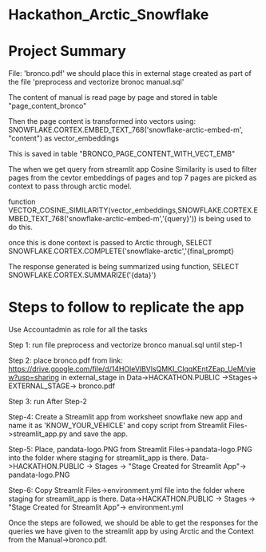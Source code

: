 # Hackathon_Arctic_Snowflake

# Project Summary

File: 'bronco.pdf' we should place this in external stage created as part of the file 'preprocess and vectorize bronoc manual.sql'

The content of manual is read page by page and stored in table "page_content_bronco"

Then the page content is transformed into vectors using: SNOWFLAKE.CORTEX.EMBED_TEXT_768('snowflake-arctic-embed-m', "content") as vector_embeddings

This is saved in table "BRONCO_PAGE_CONTENT_WITH_VECT_EMB"

The when we get query from streamlit app Cosine Similarity is used to filter pages from the cevtor embeddings of pages and top 7 pages are picked as context to pass through arctic model.

function VECTOR_COSINE_SIMILARITY(vector_embeddings,SNOWFLAKE.CORTEX.EMBED_TEXT_768('snowflake-arctic-embed-m','{query}')) is being used to do this.

once this is done context is passed to Arctic through,
SELECT SNOWFLAKE.CORTEX.COMPLETE('snowflake-arctic','{final_prompt}

The response generated is being summarized using function,
SELECT SNOWFLAKE.CORTEX.SUMMARIZE('{data}')

# Steps to follow to replicate the app

Use Accountadmin as role for all the tasks

Step 1:
run file preprocess and vectorize bronco manual.sql until step-1

Step 2:
place bronco.pdf 
from link: https://drive.google.com/file/d/14HOleVlBVlsQMKI_ClqqKEntZEap_UeM/view?usp=sharing
in external_stage in Data->HACKATHON.PUBLIC ->Stages-> EXTERNAL_STAGE-> bronco.pdf

Step 3:
run After Step-2

Step-4:
Create a Streamlit app from worksheet snowflake new app and name it as 'KNOW_YOUR_VEHICLE'
and copy script from Streamlit Files->streamlit_app.py and save the app.

Step-5:
Place, pandata-logo.PNG from Streamlit Files->pandata-logo.PNG into the folder where staging for streamlit_app is there. Data->HACKATHON.PUBLIC -> Stages -> "Stage Created for Streamlit App"-> pandata-logo.PNG

Step-6:
Copy Streamlit Files->environment.yml file into the folder where staging for streamlit_app is there. Data->HACKATHON.PUBLIC -> Stages -> "Stage Created for Streamlit App"-> environment.yml

Once the steps are followed, we should be able to get the responses for the queries we have given to the streamlit app by using Arctic and the Context from the Manual->bronco.pdf.

